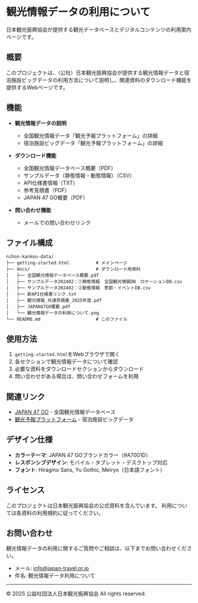 # 観光情報データの利用について

日本観光振興協会が提供する観光データベースとデジタルコンテンツの利用案内ページです。

## 概要

このプロジェクトは、（公社）日本観光振興協会が提供する観光情報データと宿泊施設ビッグデータの利用方法について説明し、関連資料のダウンロード機能を提供するWebページです。

## 機能

- **観光情報データの説明**
  - 全国観光情報データ「観光予報プラットフォーム」の詳細
  - 宿泊施設ビッグデータ「観光予報プラットフォーム」の詳細

- **ダウンロード機能**
  - 全国観光情報データベース概要（PDF）
  - サンプルデータ（静態情報・動態情報）（CSV）
  - API仕様書情報（TXT）
  - 参考見積書（PDF）
  - JAPAN 47 GO概要（PDF）

- **問い合わせ機能**
  - メールでの問い合わせリンク

## ファイル構成

```
nihon-kankou-data/
├── getting-started.html          # メインページ
├── docs/                         # ダウンロード用資料
│   ├── 全国観光情報データベース概要.pdf
│   ├── サンプルデータ202402：①静態情報　全国観光情報DB　ロケーションDB.csv
│   ├── サンプルデータ202402：②動態情報　季節・イベントDB.csv
│   ├── 新API仕様書リンク.txt
│   ├── 観光情報_共通見積書_2025年度.pdf
│   ├── JAPAN47GO概要.pdf
│   └── 観光情報データの利用について.png
└── README.md                     # このファイル
```

## 使用方法

1. `getting-started.html`をWebブラウザで開く
2. 各セクションで観光情報データについて確認
3. 必要な資料をダウンロードセクションからダウンロード
4. 問い合わせがある場合は、問い合わせフォームを利用

## 関連リンク

- [JAPAN 47 GO](https://www.japan47go.travel/ja) - 全国観光情報データベース
- [観光予報プラットフォーム](https://kankouyohou.com) - 宿泊施設ビッグデータ

## デザイン仕様

- **カラーテーマ**: JAPAN 47 GOブランドカラー（#A7001D）
- **レスポンシブデザイン**: モバイル・タブレット・デスクトップ対応
- **フォント**: Hiragino Sans, Yu Gothic, Meiryo（日本語フォント）

## ライセンス

このプロジェクトは日本観光振興協会の公式資料を含んでいます。
利用については各資料の利用規約に従ってください。

## お問い合わせ

観光情報データの利用に関するご質問やご相談は、以下までお問い合わせください。

- メール: info@japan-travel.or.jp
- 件名: 観光情報データ利用について

---

© 2025 公益社団法人日本観光振興協会 All rights reserved.